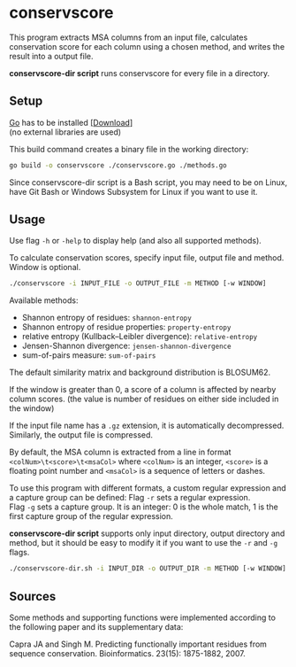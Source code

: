 # conservscore

This program extracts MSA columns from an input file, calculates conservation score for each column using a chosen method, and writes the result into a output file.

**conservscore-dir script** runs conservscore for every file in a directory.


## Setup

[Go](https://golang.org/) has to be installed [[Download]](https://golang.org/dl/) \
(no external libraries are used)

This build command creates a binary file in the working directory:
```sh
go build -o conservscore ./conservscore.go ./methods.go
```

Since conservscore-dir script is a Bash script, you may need to be on Linux, have Git Bash or Windows Subsystem for Linux if you want to use it.


## Usage

Use flag `-h` or `-help` to display help (and also all supported methods).

To calculate conservation scores, specify input file, output file and method. Window is optional.

```sh
./conservscore -i INPUT_FILE -o OUTPUT_FILE -m METHOD [-w WINDOW]
```

Available methods: 
- Shannon entropy of residues: `shannon-entropy`
- Shannon entropy of residue properties: `property-entropy`
- relative entropy (Kullback–Leibler divergence): `relative-entropy`
- Jensen-Shannon divergence: `jensen-shannon-divergence`
- sum-of-pairs measure: `sum-of-pairs`

The default similarity matrix and background distribution is BLOSUM62.

If the window is greater than 0, a score of a column is affected by nearby column scores. (the value is number of residues on either side included in the window)

If the input file name has a `.gz` extension, it is automatically decompressed. Similarly, the output file is compressed. 

By default, the MSA column is extracted from a line in format `<colNum>\t<score>\t<msaCol>` where `<colNum>` is an integer, `<score>` is a floating point number and `<msaCol>` is a sequence of letters or dashes.

To use this program with different formats, a custom regular expression and a capture group can be defined:
Flag `-r` sets a regular expression. \
Flag `-g` sets a capture group. It is an integer: 0 is the whole match, 1 is the first capture group of the regular expression.

**conservscore-dir script** supports only input directory, output directory and method, but it should be easy to modify it if you want to use the `-r` and `-g` flags.

```sh
./conservscore-dir.sh -i INPUT_DIR -o OUTPUT_DIR -m METHOD [-w WINDOW]
```

## Sources

Some methods and supporting functions were implemented according to the following paper and its supplementary data:

Capra JA and Singh M.
Predicting functionally important residues from sequence conservation.
Bioinformatics. 23(15): 1875-1882, 2007.
